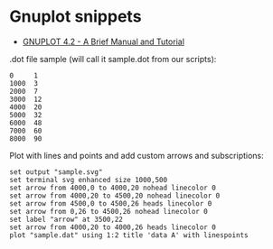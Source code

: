 # Gnuplot snippets
- [GNUPLOT 4.2 - A Brief Manual and Tutorial](http://people.duke.edu/~hpgavin/gnuplot.html)

.dot file sample (will call it sample.dot from our scripts):
```
0     1
1000  3
2000  7
3000  12
4000  20
5000  32
6000  48
7000  60
8000  90
```

Plot with lines and points and add custom arrows and subscriptions:
```
set output "sample.svg"
set terminal svg enhanced size 1000,500
set arrow from 4000,0 to 4000,20 nohead linecolor 0
set arrow from 4000,20 to 4500,20 nohead linecolor 0
set arrow from 4500,0 to 4500,26 heads linecolor 0
set arrow from 0,26 to 4500,26 nohead linecolor 0
set label "arrow" at 3500,22
set arrow from 4000,20 to 4000,26 heads linecolor 0
plot "sample.dat" using 1:2 title 'data A' with linespoints
```
